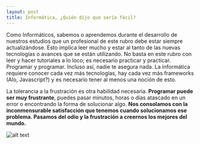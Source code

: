 ```yaml
---
layout: post
title: Informática, ¿Quién dijo que sería fácil?
---
```

Como Informáticos, sabemos o aprendemos durante el desarrollo de nuestros estudios que un profesional de este rubro debe estar siempre actualizándose. Esto implica leer mucho y estar al tanto de las nuevas tecnologías o avances que se están utilizando.
No basta en este rubro con leer y hacer tutoriales a lo loco; es necesario practicar y practicar. Programar y programar. Incluso así, nadie te asegura nada. La informática requiere conocer cada vez más tecnologías, hay cada vez más frameworks (Alo, Javascript?) y es necesario tener al menos una noción de esto.  

La tolerancia a la frustración es otra habilidad necesaria. **Programar puede ser muy frustrante**, puedes pasar minutos, horas o días atascado en un error o encontrando la forma de solucionar algo. **Nos consolamos con la inconmensurable satisfacción que tenemos cuando solucionamos ese problema. Pasamos del odio y la frustración a creernos los mejores del mundo.**

![alt text](https://cdn.discourse.org/sitepoint/uploads/default/24163/5282c0e6babea783.png "Javascript Frameworks")

